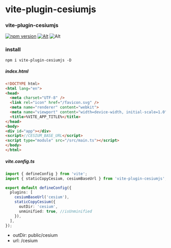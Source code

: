 # vite-plugin-cesiumjs

### vite-plugin-cesiumjs
[![npm version](https://img.shields.io/npm/v/vite-plugin-cesiumjs.svg)](https://www.npmjs.com/package/vite-plugin-cesiumjs)
[![Alt](https://img.shields.io/npm/dm/vite-plugin-cesiumjs)](https://npmcharts.com/compare/vite-plugin-cesiumjs?minimal=true)
![Alt](https://img.shields.io/github/license/mioxs/vite-plugin-cesiumjs)

### install

```shell
npm i vite-plugin-cesiumjs -D
```

##### index.html

```html
<!DOCTYPE html>
<html lang="en">
<head>
  <meta charset="UTF-8" />
  <link rel="icon" href="/favicon.svg" />
  <meta name="renderer" content="webkit">
  <meta name="viewport" content="width=device-width, initial-scale=1.0" />
  <title>%VITE_APP_TITLE%</title>
</head>
<body>
<div id="app"></div>
<script>//CESIUM_BASE_URL</script>
<script type="module" src="/src/main.ts"></script>
</body>
</html>
```

##### vite.config.ts

```ts
import { defineConfig } from 'vite';
import { staticCopyCesium, cesiumBaseUrl } from 'vite-plugin-cesiumjs';

export default defineConfig({
  plugins: [
    cesiumBaseUrl('cesium'),
    staticCopyCesium({
      outDir: 'cesium',
      unminified: true, //isUnminified
    }),
  ],
});

```
* outDir: public/cesium
* url: /cesium




